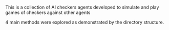 This is a collection of AI checkers agents developed to simulate and play games of checkers against other agents

4 main methods were explored as demonstrated by the directory structure. 
